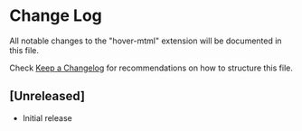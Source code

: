 # Change Log

All notable changes to the "hover-mtml" extension will be documented in this file.

Check [Keep a Changelog](http://keepachangelog.com/) for recommendations on how to structure this file.

## [Unreleased]

- Initial release